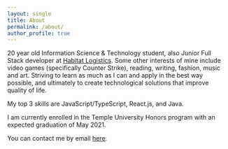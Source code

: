 ```yaml
---
layout: single
title: About
permalink: /about/
author_profile: true
---
```

20 year old Information Science & Technology student, also Junior Full Stack developer at [Habitat Logistics](http://tryhabitat.com). Some other interests of mine include video games (specifically Counter Strike), reading, writing, fashion, music and art. Striving to learn as much as I can and apply in the best way possible, and ultimately to create technological solutions that improve quality of life.

My top 3 skills are JavaScript/TypeScript, React.js, and Java.

I am currently enrolled in the Temple University Honors program with an expected graduation of May 2021. 

You can contact me by email [here](mailto:chriscornell@temple.edu). 



[jekyll-organization]: https://github.com/jekyll
